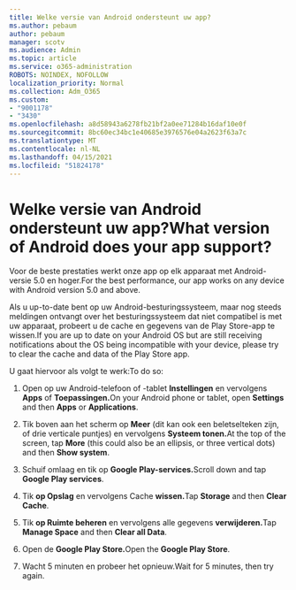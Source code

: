 ```yaml
---
title: Welke versie van Android ondersteunt uw app?
ms.author: pebaum
author: pebaum
manager: scotv
ms.audience: Admin
ms.topic: article
ms.service: o365-administration
ROBOTS: NOINDEX, NOFOLLOW
localization_priority: Normal
ms.collection: Adm_O365
ms.custom:
- "9001178"
- "3430"
ms.openlocfilehash: a8d58943a6278fb21bf2a0ee71284b16daf10e0f
ms.sourcegitcommit: 8bc60ec34bc1e40685e3976576e04a2623f63a7c
ms.translationtype: MT
ms.contentlocale: nl-NL
ms.lasthandoff: 04/15/2021
ms.locfileid: "51824178"
---
```

# <a name="what-version-of-android-does-your-app-support"></a><span data-ttu-id="f1494-102">Welke versie van Android ondersteunt uw app?</span><span class="sxs-lookup"><span data-stu-id="f1494-102">What version of Android does your app support?</span></span>

<span data-ttu-id="f1494-103">Voor de beste prestaties werkt onze app op elk apparaat met Android-versie 5.0 en hoger.</span><span class="sxs-lookup"><span data-stu-id="f1494-103">For the best performance, our app works on any device with Android version 5.0 and above.</span></span>

<span data-ttu-id="f1494-104">Als u up-to-date bent op uw Android-besturingssysteem, maar nog steeds meldingen ontvangt over het besturingssysteem dat niet compatibel is met uw apparaat, probeert u de cache en gegevens van de Play Store-app te wissen.</span><span class="sxs-lookup"><span data-stu-id="f1494-104">If you are up to date on your Android OS but are still receiving notifications about the OS being incompatible with your device, please try to clear the cache and data of the Play Store app.</span></span>

<span data-ttu-id="f1494-105">U gaat hiervoor als volgt te werk:</span><span class="sxs-lookup"><span data-stu-id="f1494-105">To do so:</span></span> 

1. <span data-ttu-id="f1494-106">Open op uw Android-telefoon of -tablet **Instellingen** en vervolgens **Apps** of **Toepassingen.**</span><span class="sxs-lookup"><span data-stu-id="f1494-106">On your Android phone or tablet, open **Settings** and then **Apps** or **Applications**.</span></span>

2. <span data-ttu-id="f1494-107">Tik boven aan het scherm op **Meer** (dit kan ook een beletselteken zijn, of drie verticale puntjes) en vervolgens **Systeem tonen.**</span><span class="sxs-lookup"><span data-stu-id="f1494-107">At the top of the screen, tap **More** (this could also be an ellipsis, or three vertical dots) and then **Show system**.</span></span> 

3. <span data-ttu-id="f1494-108">Schuif omlaag en tik op **Google Play-services.**</span><span class="sxs-lookup"><span data-stu-id="f1494-108">Scroll down and tap **Google Play services**.</span></span> 

4. <span data-ttu-id="f1494-109">Tik **op Opslag** en vervolgens Cache **wissen.**</span><span class="sxs-lookup"><span data-stu-id="f1494-109">Tap **Storage** and then **Clear Cache**.</span></span> 

5. <span data-ttu-id="f1494-110">Tik **op Ruimte beheren** en vervolgens alle gegevens **verwijderen.**</span><span class="sxs-lookup"><span data-stu-id="f1494-110">Tap **Manage Space** and then **Clear all Data**.</span></span> 

6. <span data-ttu-id="f1494-111">Open de **Google Play Store.**</span><span class="sxs-lookup"><span data-stu-id="f1494-111">Open the **Google Play Store**.</span></span> 

7. <span data-ttu-id="f1494-112">Wacht 5 minuten en probeer het opnieuw.</span><span class="sxs-lookup"><span data-stu-id="f1494-112">Wait for 5 minutes, then try again.</span></span> 